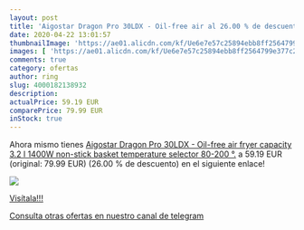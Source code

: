 ```yaml
---
layout: post
title: 'Aigostar Dragon Pro 30LDX - Oil-free air al 26.00 % de descuento'
date: 2020-04-22 13:01:57
thumbnailImage: 'https://ae01.alicdn.com/kf/Ue6e7e57c25894ebb8ff2564799e377c2H/Aigostar-Dragon-Pro-30LDX-Oil-free-air-fryer-capacity-3-2-l-1400W-non-stick-basket.jpg_350x350._SL200_.jpg'
images: [ 'https://ae01.alicdn.com/kf/Ue6e7e57c25894ebb8ff2564799e377c2H/Aigostar-Dragon-Pro-30LDX-Oil-free-air-fryer-capacity-3-2-l-1400W-non-stick-basket.jpg_350x350._SL200_.jpg' ]
comments: true
category: ofertas
author: ring
slug: 4000182138932
description:
actualPrice: 59.19 EUR
comparePrice: 79.99 EUR
inStock: true
---
```


Ahora mismo tienes [Aigostar Dragon Pro 30LDX - Oil-free air fryer  capacity 3.2 l  1400W  non-stick basket  temperature selector 80-200 °.](https://www.amazon.com/dp/4000182138932/?tag=redken08-20) a 59.19 EUR (original: 79.99 EUR) (26.00 %  de descuento) en el siguiente enlace!

[![](https://ae01.alicdn.com/kf/Ue6e7e57c25894ebb8ff2564799e377c2H/Aigostar-Dragon-Pro-30LDX-Oil-free-air-fryer-capacity-3-2-l-1400W-non-stick-basket.jpg_350x350._SL200_.jpg)](https://www.amazon.com/dp/4000182138932/?tag=redken08-20)

[Visítala!!!](https://www.amazon.com/dp/4000182138932/?tag=redken08-20)

[Consulta otras ofertas en nuestro canal de telegram](https://t.me/s/ofertas25)
